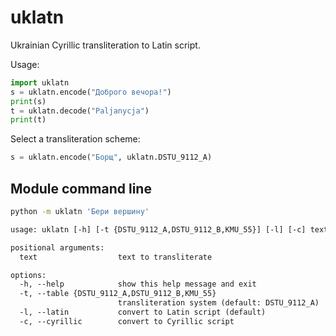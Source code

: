 uklatn
==
Ukrainian Cyrillic transliteration to Latin script.


Usage:
```py
import uklatn
s = uklatn.encode("Доброго вечора!")
print(s)
t = uklatn.decode("Paljanycja")
print(t)
```

Select a transliteration scheme:
```py
s = uklatn.encode("Борщ", uklatn.DSTU_9112_A)
```

Module command line
--
```sh
python -m uklatn 'Бери вершину'
```

```txt
usage: uklatn [-h] [-t {DSTU_9112_A,DSTU_9112_B,KMU_55}] [-l] [-c] text [text ...]

positional arguments:
  text                  text to transliterate

options:
  -h, --help            show this help message and exit
  -t, --table {DSTU_9112_A,DSTU_9112_B,KMU_55}
                        transliteration system (default: DSTU_9112_A)
  -l, --latin           convert to Latin script (default)
  -c, --cyrillic        convert to Cyrillic script
```
